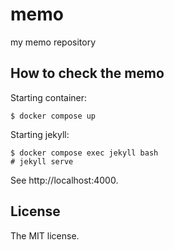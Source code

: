 # memo

my memo repository

## How to check the memo

Starting container:

```console
$ docker compose up
```

Starting jekyll:

```console
$ docker compose exec jekyll bash
# jekyll serve
```

See http://localhost:4000.

## License

The MIT license.
